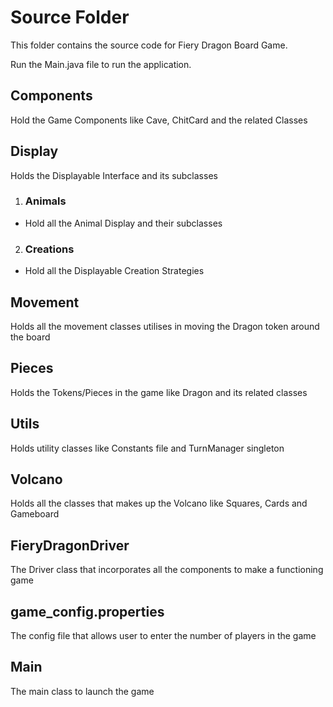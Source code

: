 # Source Folder

This folder contains the source code for Fiery Dragon Board Game.

Run the Main.java file to run the application.

## Components
Hold the Game Components like Cave, ChitCard and the related Classes

## Display
Holds the Displayable Interface and its subclasses

1. ### Animals
- Hold all the Animal Display and their subclasses

2. ### Creations
- Hold all the Displayable Creation Strategies

## Movement
Holds all the movement classes utilises in moving the Dragon token around the board

## Pieces
Holds the Tokens/Pieces in the game like Dragon and its related classes

## Utils
Holds utility classes like Constants file and TurnManager singleton

## Volcano
Holds all the classes that makes up the Volcano like Squares, Cards and Gameboard

## FieryDragonDriver
The Driver class that incorporates all the components to make a functioning game

## game_config.properties
The config file that allows user to enter the number of players in the game

## Main
The main class to launch the game
